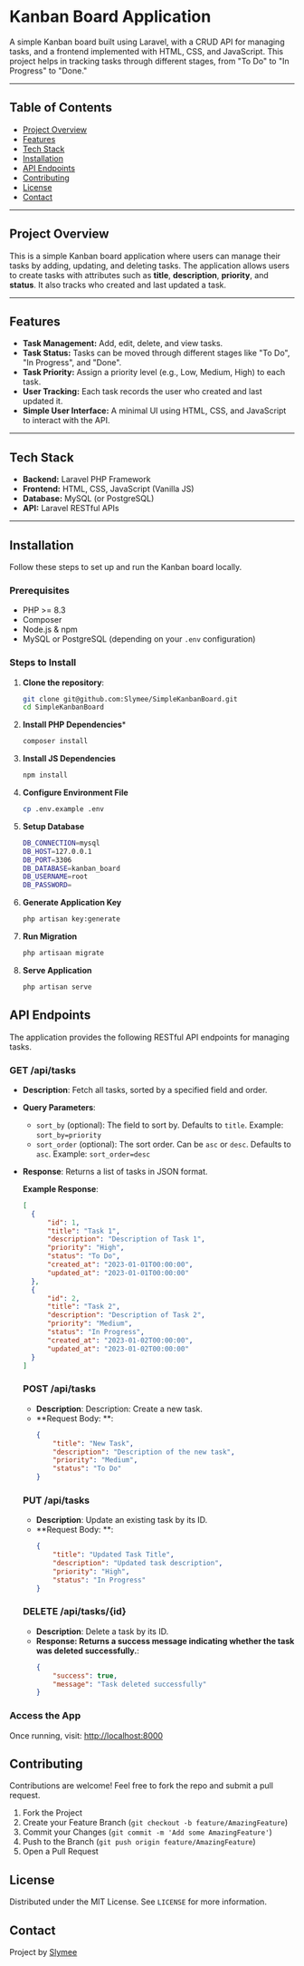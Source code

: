 # Kanban Board Application

A simple Kanban board built using Laravel, with a CRUD API for managing tasks, and a frontend implemented with HTML, CSS, and JavaScript. This project helps in tracking tasks through different stages, from "To Do" to "In Progress" to "Done."

---

## Table of Contents

- [Project Overview](#project-overview)
- [Features](#features)
- [Tech Stack](#tech-stack)
- [Installation](#installation)
- [API Endpoints](#api-endpoints)
- [Contributing](#contributing)
- [License](#license)
- [Contact](#contact)

---

## Project Overview

This is a simple Kanban board application where users can manage their tasks by adding, updating, and deleting tasks. The application allows users to create tasks with attributes such as **title**, **description**, **priority**, and **status**. It also tracks who created and last updated a task.

---

## Features

- **Task Management:** Add, edit, delete, and view tasks.
- **Task Status:** Tasks can be moved through different stages like "To Do", "In Progress", and "Done".
- **Task Priority:** Assign a priority level (e.g., Low, Medium, High) to each task.
- **User Tracking:** Each task records the user who created and last updated it.
- **Simple User Interface:** A minimal UI using HTML, CSS, and JavaScript to interact with the API.

---

## Tech Stack

- **Backend:** Laravel PHP Framework
- **Frontend:** HTML, CSS, JavaScript (Vanilla JS)
- **Database:** MySQL (or PostgreSQL)
- **API:** Laravel RESTful APIs
  
---

## Installation

Follow these steps to set up and run the Kanban board locally.

### Prerequisites

- PHP >= 8.3
- Composer
- Node.js & npm
- MySQL or PostgreSQL (depending on your `.env` configuration)

### Steps to Install

1. **Clone the repository**:

   ```bash
   git clone git@github.com:Slymee/SimpleKanbanBoard.git
   cd SimpleKanbanBoard
   ```
2. **Install PHP Dependencies***
   ```bash
   composer install
   ```
3. **Install JS Dependencies**
   ```bash
   npm install
   ```
4. **Configure Environment File**
   ```bash
   cp .env.example .env
   ```
5. **Setup Database**
   ```bash
   DB_CONNECTION=mysql
   DB_HOST=127.0.0.1
   DB_PORT=3306
   DB_DATABASE=kanban_board
   DB_USERNAME=root
   DB_PASSWORD=
   ```
6. **Generate Application Key**
   ```bash
   php artisan key:generate
   ``` 
7. **Run Migration**
   ```bash
   php artisaan migrate
   ``` 
8. **Serve Application**
   ```bash
   php artisan serve
   ```

## API Endpoints

The application provides the following RESTful API endpoints for managing tasks.

### **GET /api/tasks**

- **Description**: Fetch all tasks, sorted by a specified field and order.
- **Query Parameters**:
  - `sort_by` (optional): The field to sort by. Defaults to `title`. Example: `sort_by=priority`
  - `sort_order` (optional): The sort order. Can be `asc` or `desc`. Defaults to `asc`. Example: `sort_order=desc`
- **Response**: Returns a list of tasks in JSON format.

  **Example Response**:
  ```json
  [
    {
        "id": 1,
        "title": "Task 1",
        "description": "Description of Task 1",
        "priority": "High",
        "status": "To Do",
        "created_at": "2023-01-01T00:00:00",
        "updated_at": "2023-01-01T00:00:00"
    },
    {
        "id": 2,
        "title": "Task 2",
        "description": "Description of Task 2",
        "priority": "Medium",
        "status": "In Progress",
        "created_at": "2023-01-02T00:00:00",
        "updated_at": "2023-01-02T00:00:00"
    }
  ]
  ```
  
  ### **POST /api/tasks**

  - **Description**: Description: Create a new task.
  - **Request Body: **:
    ```json
    {
        "title": "New Task",
        "description": "Description of the new task",
        "priority": "Medium",
        "status": "To Do"
    }
    ```

  ### **PUT /api/tasks**

  - **Description**: Update an existing task by its ID.
  - **Request Body: **:
    ```json
    {
        "title": "Updated Task Title",
        "description": "Updated task description",
        "priority": "High",
        "status": "In Progress"
    }
    ```

  ### **DELETE /api/tasks/{id}**

  - **Description**: Delete a task by its ID.
  - **Response: Returns a success message indicating whether the task was deleted successfully.**:
    ```json
    {
        "success": true,
        "message": "Task deleted successfully"
    }

    ```

### Access the App
Once running, visit: [http://localhost:8000](http://localhost:8000)


## Contributing

Contributions are welcome! Feel free to fork the repo and submit a pull request.

1. Fork the Project
2. Create your Feature Branch (`git checkout -b feature/AmazingFeature`)
3. Commit your Changes (`git commit -m 'Add some AmazingFeature'`)
4. Push to the Branch (`git push origin feature/AmazingFeature`)
5. Open a Pull Request


## License

Distributed under the MIT License. See `LICENSE` for more information.

## Contact

Project by [Slymee](https://github.com/Slymee)
